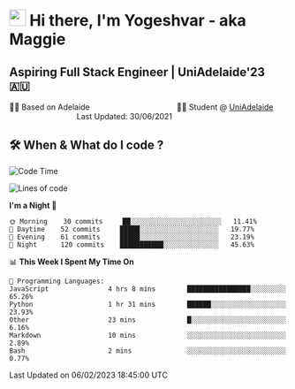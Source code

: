 <h1><img src="https://emojis.slackmojis.com/emojis/images/1531849430/4246/blob-sunglasses.gif?1531849430" width="30"/> Hi there, I'm Yogeshvar - aka Maggie</h1>

## Aspiring Full Stack Engineer | UniAdelaide'23 🇦🇺  
🏂🏻  Based on Adelaide &nbsp;&nbsp;&nbsp;&nbsp;&nbsp;&nbsp;&nbsp;&nbsp;&nbsp;&nbsp;&nbsp;&nbsp;&nbsp;&nbsp;&nbsp;&nbsp;&nbsp;&nbsp;&nbsp;&nbsp;&nbsp;&nbsp;&nbsp;&nbsp;&nbsp;&nbsp;&nbsp;&nbsp;&nbsp;&nbsp;&nbsp;&nbsp;&nbsp;&nbsp;&nbsp;&nbsp;&nbsp;&nbsp;&nbsp;👨‍💻 Student @ [UniAdelaide](https://www.adelaide.edu.au)   &nbsp;&nbsp;&nbsp;&nbsp;&nbsp;&nbsp;&nbsp;&nbsp;&nbsp;&nbsp;&nbsp;&nbsp;&nbsp;&nbsp;&nbsp;&nbsp;&nbsp;&nbsp;&nbsp;&nbsp;&nbsp;&nbsp;&nbsp;&nbsp;&nbsp;&nbsp;&nbsp;&nbsp;&nbsp;&nbsp;&nbsp;Last Updated: 30/06/2021

## 🛠 When & What do I code ?  

<!--START_SECTION:waka-->
![Code Time](http://img.shields.io/badge/Code%20Time-1%2C923%20hrs%2024%20mins-blue)

![Lines of code](https://img.shields.io/badge/From%20Hello%20World%20I%27ve%20Written-2%20Million%20lines%20of%20code-blue)

**I'm a Night 🦉** 

```text
🌞 Morning    30 commits     ██░░░░░░░░░░░░░░░░░░░░░░░   11.41% 
🌆 Daytime    52 commits     █████░░░░░░░░░░░░░░░░░░░░   19.77% 
🌃 Evening    61 commits     █████░░░░░░░░░░░░░░░░░░░░   23.19% 
🌙 Night      120 commits    ███████████░░░░░░░░░░░░░░   45.63%

```


📊 **This Week I Spent My Time On** 

```text
💬 Programming Languages: 
JavaScript               4 hrs 8 mins        ████████████████░░░░░░░░░   65.26% 
Python                   1 hr 31 mins        ██████░░░░░░░░░░░░░░░░░░░   23.93% 
Other                    23 mins             █░░░░░░░░░░░░░░░░░░░░░░░░   6.16% 
Markdown                 10 mins             ░░░░░░░░░░░░░░░░░░░░░░░░░   2.89% 
Bash                     2 mins              ░░░░░░░░░░░░░░░░░░░░░░░░░   0.77%

```


 Last Updated on 06/02/2023 18:45:00 UTC
<!--END_SECTION:waka-->
